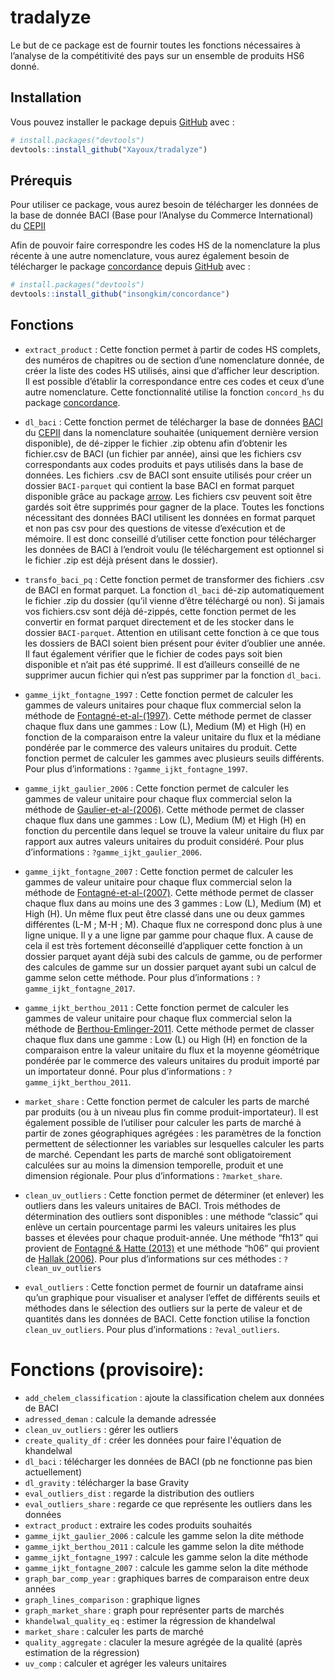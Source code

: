 
<!-- README.md is generated from README.Rmd. Please edit that file -->

# tradalyze

<!-- badges: start -->
<!-- badges: end -->

Le but de ce package est de fournir toutes les fonctions nécessaires à
l’analyse de la compétitivité des pays sur un ensemble de produits HS6
donné.

## Installation

Vous pouvez installer le package depuis
[GitHub](https://github.com/Xayoux/tradalyze.git) avec :

``` r
# install.packages("devtools")
devtools::install_github("Xayoux/tradalyze")
```

## Prérequis

Pour utiliser ce package, vous aurez besoin de télécharger les données
de la base de donnée BACI (Base pour l’Analyse du Commerce
International) du
[CEPII](http://www.cepii.fr/CEPII/en/bdd_modele/bdd_modele_item.asp?id=37)

Afin de pouvoir faire correspondre les codes HS de la nomenclature la
plus récente à une autre nomenclature, vous aurez également besoin de
télécharger le package
[concordance](https://github.com/insongkim/concordance.git) depuis
[GitHub](https://github.com/insongkim/concordance.git) avec :

``` r
# install.packages("devtools")
devtools::install_github("insongkim/concordance")
```

## Fonctions

- `extract_product` : Cette fonction permet à partir de codes HS
  complets, des numéros de chapitres ou de section d’une nomenclature
  donnée, de créer la liste des codes HS utilisés, ainsi que d’afficher
  leur description. Il est possible d’établir la correspondance entre
  ces codes et ceux d’une autre nomenclature. Cette fonctionnalité
  utilise la fonction `concord_hs` du package
  [concordance](https://github.com/insongkim/concordance.git).

- `dl_baci` : Cette fonction permet de télécharger la base de données
  [BACI](http://www.cepii.fr/CEPII/en/bdd_modele/bdd_modele_item.asp?id=37)
  du [CEPII](http://www.cepii.fr/CEPII/en/welcome.asp) dans la
  nomenclature souhaitée (uniquement dernière version disponible), de
  dé-zipper le fichier .zip obtenu afin d’obtenir les fichier.csv de
  BACI (un fichier par année), ainsi que les fichiers csv correspondants
  aux codes produits et pays utilisés dans la base de données. Les
  fichiers .csv de BACI sont ensuite utilisés pour créer un dossier
  `BACI-parquet` qui contient la base BACI en format parquet disponible
  grâce au package [arrow](https://arrow.apache.org/docs/r/index.html).
  Les fichiers csv peuvent soit être gardés soit être supprimés pour
  gagner de la place. Toutes les fonctions nécessitant des données BACI
  utilisent les données en format parquet et non pas csv pour des
  questions de vitesse d’exécution et de mémoire. Il est donc conseillé
  d’utiliser cette fonction pour télécharger les données de BACI à
  l’endroit voulu (le téléchargement est optionnel si le fichier .zip
  est déjà présent dans le dossier).

- `transfo_baci_pq` : Cette fonction permet de transformer des fichiers
  .csv de BACI en format parquet. La fonction `dl_baci` dé-zip
  automatiquement le fichier .zip du dossier (qu’il vienne d’être
  téléchargé ou non). Si jamais vos fichiers.csv sont déjà dé-zippés,
  cette fonction permet de les convertir en format parquet directement
  et de les stocker dans le dossier `BACI-parquet`. Attention en
  utilisant cette fonction à ce que tous les dossiers de BACI soient
  bien présent pour éviter d’oublier une année. Il faut également
  vérifier que le fichier de codes pays soit bien disponible et n’ait
  pas été supprimé. Il est d’ailleurs conseillé de ne supprimer aucun
  fichier qui n’est pas supprimer par la fonction `dl_baci`.

- `gamme_ijkt_fontagne_1997` : Cette fonction permet de calculer les
  gammes de valeurs unitaires pour chaque flux commercial selon la
  méthode de
  [Fontagné-et-al-(1997)](http://cepii.fr/PDF_PUB/wp/1997/wp1997-07.pdf).
  Cette méthode permet de classer chaque flux dans une gammes : Low (L),
  Medium (M) et High (H) en fonction de la comparaison entre la valeur
  unitaire du flux et la médiane pondérée par le commerce des valeurs
  unitaires du produit. Cette fonction permet de calculer les gammes
  avec plusieurs seuils différents. Pour plus d’informations :
  `?gamme_ijkt_fontagne_1997`.

- `gamme_ijkt_gaulier_2006` : Cette fonction permet de calculer les
  gammes de valeur unitaire pour chaque flux commercial selon la méthode
  de
  [Gaulier-et-al-(2006)](http://www.cepii.fr/PDF_PUB/wp/2006/wp2006-05.pdf).
  Cette méthode permet de classer chaque flux dans une gammes : Low (L),
  Medium (M) et High (H) en fonction du percentile dans lequel se trouve
  la valeur unitaire du flux par rapport aux autres valeurs unitaires du
  produit considéré. Pour plus d’informations :
  `?gamme_ijkt_gaulier_2006`.

- `gamme_ijkt_fontagne_2007` : Cette fonction permet de calculer les
  gammes de valeur unitaire pour chaque flux commercial selon la méthode
  de
  [Fontagné-et-al-(2007)](http://www.cepii.fr/PDF_PUB/wp/2007/wp2007-06.pdf).
  Cette méthode permet de classer chaque flux dans au moins une des 3
  gammes : Low (L), Medium (M) et High (H). Un même flux peut être
  classé dans une ou deux gammes différentes (L-M ; M-H ; M). Chaque
  flux ne correspond donc plus à une ligne unique. Il y a une ligne par
  gamme pour chaque flux. A cause de cela il est très fortement
  déconseillé d’appliquer cette fonction à un dossier parquet ayant déjà
  subi des calculs de gamme, ou de performer des calcules de gamme sur
  un dossier parquet ayant subi un calcul de gamme selon cette méthode.
  Pour plus d’informations : `?gamme_ijkt_fontagne_2017`.

- `gamme_ijkt_berthou_2011` : Cette fonction permet de calculer les
  gammes de valeur unitaire pour chaque flux commercial selon la méthode
  de
  [Berthou-Emlinger-2011](http://www.cepii.fr/PDF_PUB/lettre/2011/let313.pdf).
  Cette méthode permet de classer chaque flux dans une gamme : Low (L)
  ou High (H) en fonction de la comparaison entre la valeur unitaire du
  flux et la moyenne géométrique pondérée par le commerce des valeurs
  unitaires du produit importé par un importateur donné. Pour plus
  d’informations : `?gamme_ijkt_berthou_2011`.

- `market_share` : Cette fonction permet de calculer les parts de marché
  par produits (ou à un niveau plus fin comme produit-importateur). Il
  est également possible de l’utiliser pour calculer les parts de marché
  à partir de zones géographiques agrégées : les paramètres de la
  fonction permettent de sélectionner les variables sur lesquelles
  calculer les parts de marché. Cependant les parts de marché sont
  obligatoirement calculées sur au moins la dimension temporelle,
  produit et une dimension régionale. Pour plus d’informations :
  `?market_share`.

- `clean_uv_outliers` : Cette fonction permet de déterminer (et enlever)
  les outliers dans les valeurs unitaires de BACI. Trois méthodes de
  détermination des outliers sont disponibles : une méthode “classic”
  qui enlève un certain pourcentage parmi les valeurs unitaires les plus
  basses et élevées pour chaque produit-année. Une méthode “fh13” qui
  provient de [Fontagné & Hatte
  (2013)](https://pse.hal.science/hal-00959394/) et une méthode “h06”
  qui provient de [Hallak
  (2006)](https://www.sciencedirect.com/science/article/abs/pii/S0022199605000516).
  Pour plus d’informations sur ces méthodes : `?clean_uv_outliers`

- `eval_outliers` : Cette fonction permet de fournir un dataframe ainsi
  qu’un graphique pour visualiser et analyser l’effet de différents
  seuils et méthodes dans le sélection des outliers sur la perte de
  valeur et de quantités dans les données de BACI. Cette fonction
  utilise la fonction `clean_uv_outliers`. Pour plus d’informations :
  `?eval_outliers`.

# Fonctions (provisoire):
- `add_chelem_classification` : ajoute la classification chelem aux données de BACI
- `adressed_deman` : calcule la demande adressée
- `clean_uv_outliers` : gérer les outliers
- `create_quality_df` : créer les données pour faire l'équation de khandelwal
- `dl_baci` : télécharger les données de BACI (pb ne fonctionne pas bien actuellement)
- `dl_gravity` : télécharger la base Gravity
- `eval_outliers_dist` : regarde la distribution des outliers
- `eval_outliers_share` : regarde ce que représente les outliers dans les données
- `extract_product` : extraire les codes produits souhaités
- `gamme_ijkt_gaulier_2006` : calcule les gamme selon la dite méthode
- `gamme_ijkt_berthou_2011` : calcule les gamme selon la dite méthode
- `gamme_ijkt_fontagne_1997` : calcule les gamme selon la dite méthode
- `gamme_ijkt_fontagne_2007` : calcule les gamme selon la dite méthode
- `graph_bar_comp_year` : graphiques barres de comparaison entre deux années
- `graph_lines_comparison` : graphique lignes
- `graph_market_share` : graph pour représenter parts de marchés
- `khandelwal_quality_eq` : estimer la régression de khandelwal
- `market_share` : calculer les parts de marché
- `quality_aggregate` : claculer la mesure agrégée de la qualité (après estimation de la régression)
- `uv_comp` : calculer et agréger les valeurs unitaires
